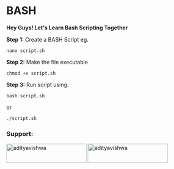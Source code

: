 # BASH
**Hey Guys! Let's Learn Bash Scripting Together**

**Step 1:** Create a BASH Script eg.

```http
nano script.sh
```
**Step 2:** Make the file executable

```http
chmod +x script.sh
```
**Step 3:** Run script using:

```http
bash script.sh
```
or

```http
./script.sh
```
<h3 align="left">Support:</h3>
<p><a href="https://www.buymeacoffee.com/adityavishwa"> <img align="left" src="https://cdn.buymeacoffee.com/buttons/v2/default-yellow.png" height="50" width="210" alt="adityavishwa" /></a><a href="https://ko-fi.com/adityavishwa"> <img align="left" src="https://cdn.ko-fi.com/cdn/kofi3.png?v=3" height="50" width="210" alt="adityavishwa" /></a></p><br><br>
